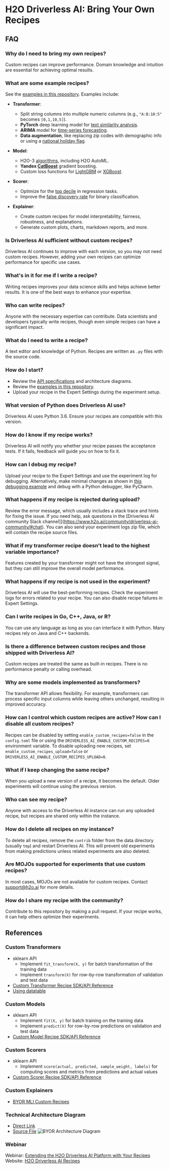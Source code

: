 # H2O Driverless AI: Bring Your Own Recipes
## FAQ

### Why do I need to bring my own recipes?
Custom recipes can improve performance. Domain knowledge and intuition are essential for achieving optimal results.

### What are some example recipes?
See the [examples in this repository](https://github.com/h2oai/driverlessai-recipes/blob/master/README.md#sample-recipes). Examples include:

- **Transformer**:
  - Split string columns into multiple numeric columns (e.g., `"A:B:10:5"` becomes `[0,1,10,5]`).
  - **PyTorch** deep learning model for [text similarity analysis](https://github.com/h2oai/driverlessai-recipes/blob/master/transformers/nlp/text_embedding_similarity_transformers.py).
  - **ARIMA** model for [time-series forecasting](https://github.com/h2oai/driverlessai-recipes/blob/master/transformers/timeseries/auto_arima_forecast.py).
  - **Data augmentation**, like replacing zip codes with demographic info or using a [national holiday flag](https://github.com/h2oai/driverlessai-recipes/blob/master/transformers/augmentation/singapore_public_holidays.py).

- **Model**:
  - H2O-3 [algorithms](https://github.com/h2oai/driverlessai-recipes/blob/master/models/algorithms/h2o-3-models.py), including H2O AutoML.
  - **Yandex [CatBoost](https://github.com/h2oai/driverlessai-recipes/blob/master/models/algorithms/catboost.py)** gradient boosting.
  - Custom loss functions for [LightGBM](https://github.com/h2oai/driverlessai-recipes/blob/master/models/custom_loss/lightgbm_with_custom_loss.py) or [XGBoost](https://github.com/h2oai/driverlessai-recipes/blob/master/models/custom_loss/xgboost_with_custom_loss.py).

- **Scorer**:
  - Optimize for the [top decile](https://github.com/h2oai/driverlessai-recipes/blob/master/scorers/regression/top_decile.py) in regression tasks.
  - Improve the [false discovery rate](https://github.com/h2oai/driverlessai-recipes/blob/master/scorers/classification/binary/false_discovery_rate.py) for binary classification.

- **Explainer**:
  - Create custom recipes for model interpretability, fairness, robustness, and explanations.
  - Generate custom plots, charts, markdown reports, and more.

### Is Driverless AI sufficient without custom recipes?
Driverless AI continues to improve with each version, so you may not need custom recipes. However, adding your own recipes can optimize performance for specific use cases.

### What's in it for me if I write a recipe?
Writing recipes improves your data science skills and helps achieve better results. It is one of the best ways to enhance your expertise.

### Who can write recipes?
Anyone with the necessary expertise can contribute. Data scientists and developers typically write recipes, though even simple recipes can have a significant impact.

### What do I need to write a recipe?
A text editor and knowledge of Python. Recipes are written as `.py` files with the source code.

### How do I start?
- Review the [API specifications](https://github.com/h2oai/driverlessai-recipes#reference-guide) and architecture diagrams.
- Review the [examples in this repository](https://github.com/h2oai/driverlessai-recipes/blob/master/README.md#sample-recipes).
- Upload your recipe in the Expert Settings during the experiment setup.

### What version of Python does Driverless AI use?
Driverless AI uses Python 3.6. Ensure your recipes are compatible with this version.

### How do I know if my recipe works?
Driverless AI will notify you whether your recipe passes the acceptance tests. If it fails, feedback will guide you on how to fix it.

### How can I debug my recipe?
Upload your recipe to the Expert Settings and use the experiment log for debugging. Alternatively, make minimal changes as shown in [this debugging example](./transformers/how_to_debug_transformer.py) and debug with a Python debugger, like PyCharm.

### What happens if my recipe is rejected during upload?
Review the error message, which usually includes a stack trace and hints for fixing the issue. If you need help, ask questions in the [Driverless AI community Slack channel]](https://www.h2o.ai/community/driverless-ai-community/#chat). You can also send your experiment logs zip file, which will contain the recipe source files.

### What if my transformer recipe doesn't lead to the highest variable importance?
Features created by your transformer might not have the strongest signal, but they can still improve the overall model performance.

### What happens if my recipe is not used in the experiment?
Driverless AI will use the best-performing recipes. Check the experiment logs for errors related to your recipe. You can also disable recipe failures in Expert Settings.

### Can I write recipes in Go, C++, Java, or R?
You can use any language as long as you can interface it with Python. Many recipes rely on Java and C++ backends.

### Is there a difference between custom recipes and those shipped with Driverless AI?
Custom recipes are treated the same as built-in recipes. There is no performance penalty or calling overhead.

### Why are some models implemented as transformers?
The transformer API allows flexibility. For example, transformers can process specific input columns while leaving others unchanged, resulting in improved accuracy.

### How can I control which custom recipes are active? How can I disable all custom recipes?
Recipes can be disabled by setting `enable_custom_recipes=false` in the `config.toml` file or using the `DRIVERLESS_AI_ENABLE_CUSTOM_RECIPES=0` environment variable. To disable uploading new recipes, set `enable_custom_recipes_upload=false` or `DRIVERLESS_AI_ENABLE_CUSTOM_RECIPES_UPLOAD=0`.

### What if I keep changing the same recipe?
When you upload a new version of a recipe, it becomes the default. Older experiments will continue using the previous version.

### Who can see my recipe?
Anyone with access to the Driverless AI instance can run any uploaded recipe, but recipes are shared only within the instance.

### How do I delete all recipes on my instance?
To delete all recipes, remove the `contrib` folder from the data directory (usually `tmp`) and restart Driverless AI. This will prevent old experiments from making predictions unless related experiments are also deleted.

### Are MOJOs supported for experiments that use custom recipes?
In most cases, MOJOs are not available for custom recipes. Contact support@h2o.ai for more details.

### How do I share my recipe with the community?
Contribute to this repository by making a pull request. If your recipe works, it can help others optimize their experiments.

## References
### Custom Transformers
  * sklearn API
    * Implement `fit_transform(X, y)` for batch transformation of the training data
    * Implement `transform(X)` for row-by-row transformation of validation and test data
  * [Custom Transformer Recipe SDK/API Reference](transformers/transformer_template.py)
  * [Using datatable](https://datatable.readthedocs.io/en/latest/using-datatable.html)
### Custom Models
  * sklearn API
    * Implement `fit(X, y)` for batch training on the training data
    * Implement `predict(X)` for row-by-row predictions on validation and test data
  * [Custom Model Recipe SDK/API Reference](models/model_template.py)
### Custom Scorers
  * sklearn API
    * Implement `score(actual, predicted, sample_weight, labels)` for computing scores and metrics from predictions and actual values
  * [Custom Scorer Recipe SDK/API Reference](scorers/scorer_template.py)
### Custom Explainers
  * [BYOR MLI Custom Recipes](explainers)
### Technical Architecture Diagram
  * [Direct Link](https://raw.githubusercontent.com/h2oai/driverlessai-recipes/master/reference/DriverlessAI_BYOR.png)
  * [Source File](https://raw.githubusercontent.com/h2oai/driverlessai-recipes/master/reference/DriverlessAI_BYOR.drawio)
  ![BYOR Architecture Diagram](reference/DriverlessAI_BYOR.png)
### Webinar
Webinar: [Extending the H2O Driverless AI Platform with Your Recipes](https://www.brighttalk.com/webcast/16463/360533/extending-the-h2o-driverless-ai-platform-with-your-recipes)
Website: [H2O Driverless AI Recipes](https://www.h2o.ai/products-h2o-driverless-ai-recipes/)